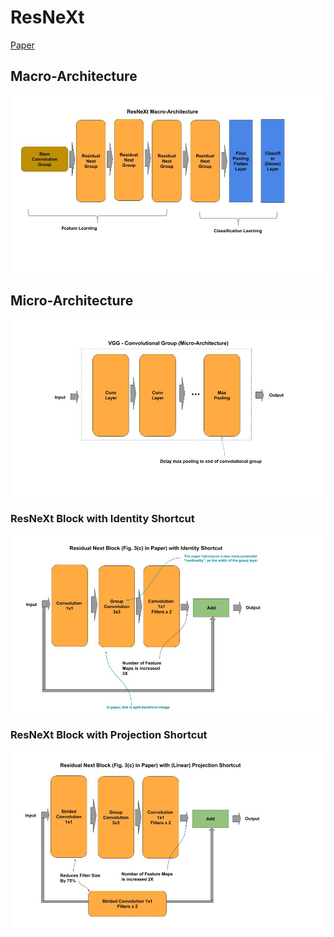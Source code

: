 
# ResNeXt

[Paper](https://arxiv.org/pdf/1611.05431.pdf)

## Macro-Architecture

<img src='macro.jpg'>

## Micro-Architecture

<img src='micro.jpg'>

### ResNeXt Block with Identity Shortcut

<img src='identity-block.jpg'>

### ResNeXt Block with Projection Shortcut

<img src='projection-block.jpg'>
